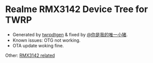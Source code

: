 # Realme RMX3142 Device Tree for TWRP

- Generated by [twrpdtgen](https://github.com/twrpdtgen/twrpdtgen) & fixed by [@你是我的唯一小猪](https://www.coolapk.com/u/1954468).
- Known issues: OTG not working.
- OTA update woking fine.

Other: [RMX3142 related](https://od.vcox.top/%E5%88%B7%E6%9C%BA/RMX/)
